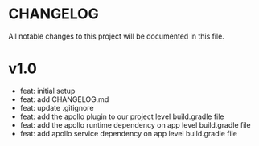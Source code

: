 # CHANGELOG

All notable changes to this project will be documented in this file.

# v1.0

- feat: initial setup
- feat: add CHANGELOG.md
- feat: update .gitignore
- feat: add the apollo plugin to our project level build.gradle file
- feat: add the apollo runtime dependency on app level build.gradle file
- feat: add apollo service dependency on app level build.gradle file